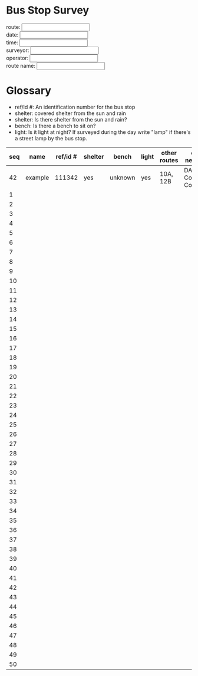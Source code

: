 # Bus Stop Survey

route: <input type="text" /><br/>
date: <input type="text" /><br/>
time: <input type="text" /><br/>
surveyor: <input type="text" /><br/>
operator: <input type="text" /><br/>
route name: <input type="text" /><br/>

# Glossary

* ref/id #: An identification number for the bus stop
* shelter: covered shelter from the sun and rain
* shelter: Is there shelter from the sun and rain?
* bench: Is there a bench to sit on?
* light: Is it light at night?  If surveyed during the day write "lamp" if there's a street lamp by the bus stop.


seq | name | ref/id # | shelter | bench | light | other routes | other networks
--- | ---- | -------- | ------- | ----- | ----- | ------------ | --------------
42 | example | 111342 | yes | unknown | yes | 10A, 12B | DASH, County Connector
1 | | | | | | | 
2 | | | | | | | 
3 | | | | | | | 
4 | | | | | | | 
5 | | | | | | | 
6 | | | | | | | 
7 | | | | | | | 
8 | | | | | | | 
9 | | | | | | | 
10 | | | | | | | 
11 | | | | | | | 
12 | | | | | | | 
13 | | | | | | | 
14 | | | | | | | 
15 | | | | | | | 
16 | | | | | | | 
17 | | | | | | | 
18 | | | | | | | 
19 | | | | | | | 
20 | | | | | | | 
21 | | | | | | | 
22 | | | | | | | 
23 | | | | | | | 
24 | | | | | | | 
25 | | | | | | | 
26 | | | | | | | 
27 | | | | | | | 
28 | | | | | | | 
29 | | | | | | | 
30 | | | | | | | 
31 | | | | | | | 
32 | | | | | | | 
33 | | | | | | | 
34 | | | | | | | 
35 | | | | | | | 
36 | | | | | | | 
37 | | | | | | | 
38 | | | | | | | 
39 | | | | | | | 
40 | | | | | | | 
41 | | | | | | | 
42 | | | | | | | 
43 | | | | | | | 
44 | | | | | | | 
45 | | | | | | | 
46 | | | | | | | 
47 | | | | | | | 
48 | | | | | | | 
49 | | | | | | | 
50 | | | | | | | 

